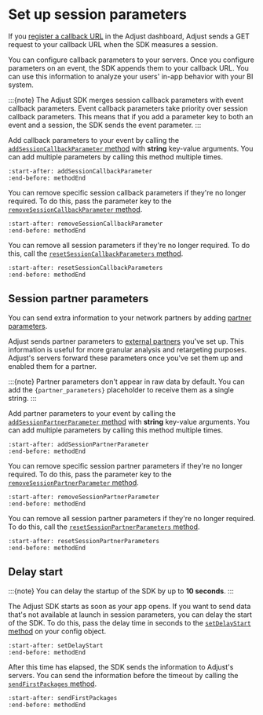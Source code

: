 # Set up session parameters

If you [register a callback URL](https://help.adjust.com/en/article/best-practices-callbacks) in the Adjust dashboard, Adjust sends a GET request to your callback URL when the SDK measures a session.

You can configure callback parameters to your servers. Once you configure parameters on an event, the SDK appends them to your callback URL. You can use this information to analyze your users' in-app behavior with your BI system.

:::{note}
The Adjust SDK merges session callback parameters with event callback parameters. Event callback parameters take priority over session callback parameters. This means that if you add a parameter key to both an event and a session, the SDK sends the event parameter.
:::

Add callback parameters to your event by calling the [`addSessionCallbackParameter` method]() with **string** key-value arguments. You can add multiple parameters by calling this method multiple times.

```{include} /ios/fragments/Adjust.md
:start-after: addSessionCallbackParameter
:end-before: methodEnd
```

You can remove specific session callback parameters if they're no longer required. To do this, pass the parameter key to the [`removeSessionCallbackParameter` method]().

```{include} /ios/fragments/Adjust.md
:start-after: removeSessionCallbackParameter
:end-before: methodEnd
```

You can remove all session parameters if they're no longer required. To do this, call the [`resetSessionCallbackParameters` method]().

```{include} /ios/fragments/Adjust.md
:start-after: resetSessionCallbackParameters
:end-before: methodEnd
```

## Session partner parameters

You can send extra information to your network partners by adding [partner parameters](https://help.adjust.com/en/article/advanced-event-setup#receive-custom-data-with-partner-parameters).

Adjust sends partner parameters to [external partners](https://help.adjust.com/en/article/integrated-partners) you've set up. This information is useful for more granular analysis and retargeting purposes. Adjust's servers forward these parameters once you've set them up and enabled them for a partner.

:::{note}
Partner parameters don't appear in raw data by default. You can add the `{partner_parameters}` placeholder to receive them as a single string.
:::

Add partner parameters to your event by calling the [`addSessionPartnerParameter` method]() with **string** key-value arguments. You can add multiple parameters by calling this method multiple times.

```{include} /ios/fragments/Adjust.md
:start-after: addSessionPartnerParameter
:end-before: methodEnd
```

You can remove specific session partner parameters if they're no longer required. To do this, pass the parameter key to the [`removeSessionPartnerParameter` method]().

```{include} /ios/fragments/Adjust.md
:start-after: removeSessionPartnerParameter
:end-before: methodEnd
```

You can remove all session partner parameters if they're no longer required. To do this, call the [`resetSessionPartnerParameters` method]().

```{include} /ios/fragments/Adjust.md
:start-after: resetSessionPartnerParameters
:end-before: methodEnd
```

## Delay start

:::{note}
You can delay the startup of the SDK by up to **10 seconds**.
:::

The Adjust SDK starts as soon as your app opens. If you want to send data that's not available at launch in session parameters, you can delay the start of the SDK. To do this, pass the delay time in seconds to the [`setDelayStart` method]() on your config object.

```{include} /ios/fragments/ADJConfig.md
:start-after: setDelayStart
:end-before: methodEnd
```

After this time has elapsed, the SDK sends the information to Adjust's servers. You can send the information before the timeout by calling the [`sendFirstPackages` method]().

```{include} /ios/fragments/Adjust.md
:start-after: sendFirstPackages
:end-before: methodEnd
```

